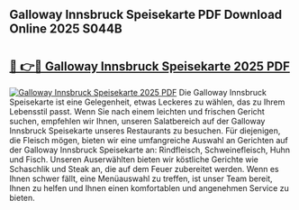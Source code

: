 ## Galloway Innsbruck Speisekarte PDF Download Online 2025 S044B

# <h2><a href="http://gcdyew1.nevu.top/?p=Galloway+Innsbruck+Speisekarte">🔗 👉🔴 Galloway Innsbruck Speisekarte 2025 PDF</a></h2>

[![Galloway Innsbruck Speisekarte 2025 PDF](https://i.imgur.com/dBaPXMq.png)](http://gcdyew1.nevu.top/?p=Galloway+Innsbruck+Speisekarte)
Die Galloway Innsbruck Speisekarte ist eine Gelegenheit, etwas Leckeres zu wählen, das zu Ihrem Lebensstil passt. Wenn Sie nach einem leichten und frischen Gericht suchen, empfehlen wir Ihnen, unseren Salatbereich auf der Galloway Innsbruck Speisekarte unseres Restaurants zu besuchen. Für diejenigen, die Fleisch mögen, bieten wir eine umfangreiche Auswahl an Gerichten auf der Galloway Innsbruck Speisekarte an: Rindfleisch, Schweinefleisch, Huhn und Fisch. Unseren Auserwählten bieten wir köstliche Gerichte wie Schaschlik und Steak an, die auf dem Feuer zubereitet werden. Wenn es Ihnen schwer fällt, eine Menüauswahl zu treffen, ist unser Team bereit, Ihnen zu helfen und Ihnen einen komfortablen und angenehmen Service zu bieten.
